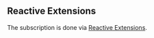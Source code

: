 ## Reactive Extensions

The subscription is done via [Reactive Extensions](https://msdn.microsoft.com/library/hh242985.aspx).